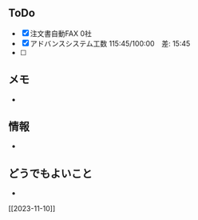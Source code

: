 ## ToDo
- [x] 注文書自動FAX 0社
- [x] アドバンスシステム工数 115:45/100:00　差: 15:45
- [ ] 


## メモ
- 


## 情報
- 


## どうでもよいこと
- 


[[2023-11-10]]

